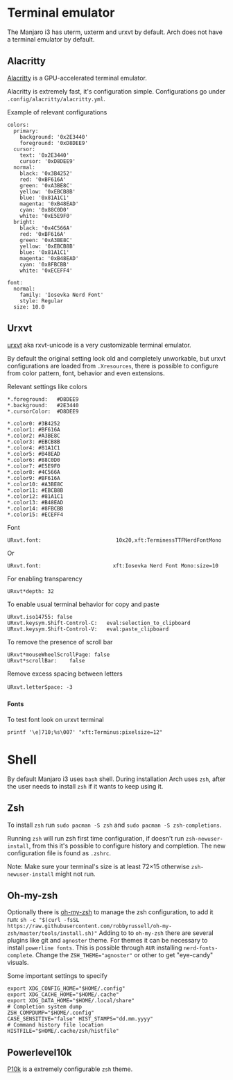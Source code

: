 # Terminal emulator

The Manjaro i3 has uterm, uxterm and urxvt by default.
Arch does not have a terminal emulator by default.

## Alacritty

[Alacritty](https://github.com/alacritty/alacritty) is a GPU-accelerated terminal emulator.

Alacritty is extremely fast, it's configuration simple. Configurations go under `.config/alacritty/alacritty.yml`.

Example of relevant configurations
```
colors:
  primary:
    background: '0x2E3440'
    foreground: '0xD8DEE9'
  cursor:
    text: '0x2E3440'
    cursor: '0xD8DEE9'
  normal:
    black: '0x3B4252'
    red: '0xBF616A'
    green: '0xA3BE8C'
    yellow: '0xEBCB8B'
    blue: '0x81A1C1'
    magenta: '0xB48EAD'
    cyan: '0x88C0D0'
    white: '0xE5E9F0'
  bright:
    black: '0x4C566A'
    red: '0xBF616A'
    green: '0xA3BE8C'
    yellow: '0xEBCB8B'
    blue: '0x81A1C1'
    magenta: '0xB48EAD'
    cyan: '0x8FBCBB'
    white: '0xECEFF4'

font:
  normal:
    family: 'Iosevka Nerd Font'
    style: Regular
  size: 10.0
```

## Urxvt

[urxvt](https://wiki.archlinux.org/index.php/Rxvt-unicode) aka rxvt-unicode is a very customizable terminal emulator.

By default the original setting look old and completely unworkable, but urxvt configurations are loaded from `.Xresources`, there is possible to configure from color pattern, font, behavior and even extensions.

Relevant settings like colors
```
*.foreground:   #D8DEE9
*.background:   #2E3440
*.cursorColor:  #D8DEE9

*.color0: #3B4252
*.color1: #BF616A
*.color2: #A3BE8C
*.color3: #EBCB8B
*.color4: #81A1C1
*.color5: #B48EAD
*.color6: #88C0D0
*.color7: #E5E9F0
*.color8: #4C566A
*.color9: #BF616A
*.color10: #A3BE8C
*.color11: #EBCB8B
*.color12: #81A1C1
*.color13: #B48EAD
*.color14: #8FBCBB
*.color15: #ECEFF4

```

Font
```
URxvt.font:                        10x20,xft:TerminessTTFNerdFontMono
```
Or
```
URxvt.font:                       xft:Iosevka Nerd Font Mono:size=10
```

For enabling transparency
```
URxvt*depth: 32
```

To enable usual terminal behavior for copy and paste
```
URxvt.iso14755:	false
URxvt.keysym.Shift-Control-C:	eval:selection_to_clipboard
URxvt.keysym.Shift-Control-V:	eval:paste_clipboard
```

To remove the presence of scroll bar
```
URxvt*mouseWheelScrollPage:	false
URxvt*scrollBar:	false
```

Remove excess spacing between letters
```
URxvt.letterSpace:	-3
```

#### Fonts
To test font look on urxvt terminal
```
printf '\e]710;%s\007' "xft:Terminus:pixelsize=12"
```

# Shell

By default Manjaro i3 uses `bash` shell.
During installation Arch uses `zsh`, after the user needs to install `zsh` if it wants to keep using it.

## Zsh
To install `zsh` run `sudo pacman -S zsh` and `sudo pacman -S zsh-completions`.

Running `zsh` will run zsh first time configuration, if doesn't run `zsh-newuser-install`, from this it's possible to configure history and completion. The new configuration file is found as `.zshrc`.

Note: Make sure your terminal's size is at least 72×15 otherwise `zsh-newuser-install` might not run.

## Oh-my-zsh

Optionally there is [oh-my-zsh](https://github.com/robbyrussell/oh-my-zsh) to manage the zsh configuration, to add it run:
`sh -c "$(curl -fsSL https://raw.githubusercontent.com/robbyrussell/oh-my-zsh/master/tools/install.sh)"`
Adding to to `oh-my-zsh` there are several plugins like git and `agnoster` theme. For themes it can be necessary to install `powerline fonts`. This is possible through `AUR` installing `nerd-fonts-complete`. Change the `ZSH_THEME="agnoster"` or other to get "eye-candy" visuals.

Some important settings to specify
```
export XDG_CONFIG_HOME="$HOME/.config"
export XDG_CACHE_HOME="$HOME/.cache"
export XDG_DATA_HOME="$HOME/.local/share"
# Completion system dump
ZSH_COMPDUMP="$HOME/.config"
CASE_SENSITIVE="false" HIST_STAMPS="dd.mm.yyyy"
# Command history file location
HISTFILE="$HOME/.cache/zsh/histfile"
```

## Powerlevel10k

[P10k](https://github.com/romkatv/powerlevel10k) is a extremely configurable `zsh` theme.